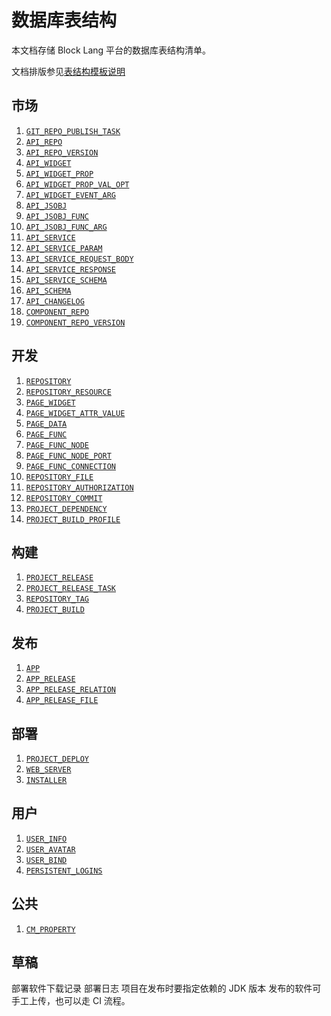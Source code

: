 # 数据库表结构

本文档存储 Block Lang 平台的数据库表结构清单。

文档排版参见[表结构模板说明](_TEMPLATE.md)

## 市场

1. [`GIT_REPO_PUBLISH_TASK`](GIT_REPO_PUBLISH_TASK.md)
2. [`API_REPO`](API_REPO.md)
3. [`API_REPO_VERSION`](API_REPO_VERSION.md)
4. [`API_WIDGET`](API_WIDGET.md)
5. [`API_WIDGET_PROP`](API_WIDGET_PROP.md)
6. [`API_WIDGET_PROP_VAL_OPT`](API_WIDGET_PROP_VAL_OPT.md)
7. [`API_WIDGET_EVENT_ARG`](API_WIDGET_EVENT_ARG.md)
8. [`API_JSOBJ`](API_JSOBJ.md)
9.  [`API_JSOBJ_FUNC`](API_JSOBJ_FUNC.md)
10. [`API_JSOBJ_FUNC_ARG`](API_JSOBJ_FUNC_ARG.md)
11. [`API_SERVICE`](API_SERVICE.md)
12. [`API_SERVICE_PARAM`](API_SERVICE_PARAM.md)
13. [`API_SERVICE_REQUEST_BODY`](API_SERVICE_REQUEST_BODY.md)
14. [`API_SERVICE_RESPONSE`](API_SERVICE_RESPONSE.md)
15. [`API_SERVICE_SCHEMA`](API_SERVICE_SCHEMA.md)
16. [`API_SCHEMA`](API_SCHEMA.md)
17. [`API_CHANGELOG`](API_CHANGELOG.md)
18. [`COMPONENT_REPO`](COMPONENT_REPO.md)
19. [`COMPONENT_REPO_VERSION`](COMPONENT_REPO_VERSION.md)

## 开发

1. [`REPOSITORY`](REPOSITORY.md)
2. [`REPOSITORY_RESOURCE`](REPOSITORY_RESOURCE.md)
3. [`PAGE_WIDGET`](PAGE_WIDGET.md)
4. [`PAGE_WIDGET_ATTR_VALUE`](PAGE_WIDGET_ATTR_VALUE.md)
5. [`PAGE_DATA`](PAGE_DATA.md)
6. [`PAGE_FUNC`](PAGE_FUNC.md)
7. [`PAGE_FUNC_NODE`](PAGE_FUNC_NODE.md)
8. [`PAGE_FUNC_NODE_PORT`](PAGE_FUNC_NODE_PORT.md)
9. [`PAGE_FUNC_CONNECTION`](PAGE_FUNC_CONNECTION.md)
10. [`REPOSITORY_FILE`](REPOSITORY_FILE.md)
11. [`REPOSITORY_AUTHORIZATION`](REPOSITORY_AUTHORIZATION.md)
12. [`REPOSITORY_COMMIT`](REPOSITORY_COMMIT.md)
13. [`PROJECT_DEPENDENCY`](PROJECT_DEPENDENCY.md)
14. [`PROJECT_BUILD_PROFILE`](PROJECT_BUILD_PROFILE.md)

## 构建

1. [`PROJECT_RELEASE`](PROJECT_RELEASE.md)
2. [`PROJECT_RELEASE_TASK`](PROJECT_RELEASE_TASK.md)
3. [`REPOSITORY_TAG`](REPOSITORY_TAG.md)
4. [`PROJECT_BUILD`](PROJECT_BUILD.md)

## 发布

1. [`APP`](APP.md)
2. [`APP_RELEASE`](APP_RELEASE.md)
3. [`APP_RELEASE_RELATION`](APP_RELEASE_RELATION.md)
4. [`APP_RELEASE_FILE`](APP_RELEASE_FILE.md)

## 部署

1. [`PROJECT_DEPLOY`](PROJECT_DEPLOY.md)
2. [`WEB_SERVER`](WEB_SERVER.md)
3. [`INSTALLER`](INSTALLER.md)

## 用户

1. [`USER_INFO`](USER_INFO.md)
2. [`USER_AVATAR`](USER_AVATAR.md)
3. [`USER_BIND`](USER_BIND.md)
4. [`PERSISTENT_LOGINS`](PERSISTENT_LOGINS.md)

## 公共

1. [`CM_PROPERTY`](CM_PROPERTY.md)

## 草稿

部署软件下载记录
部署日志
项目在发布时要指定依赖的 JDK 版本
发布的软件可手工上传，也可以走 CI 流程。
